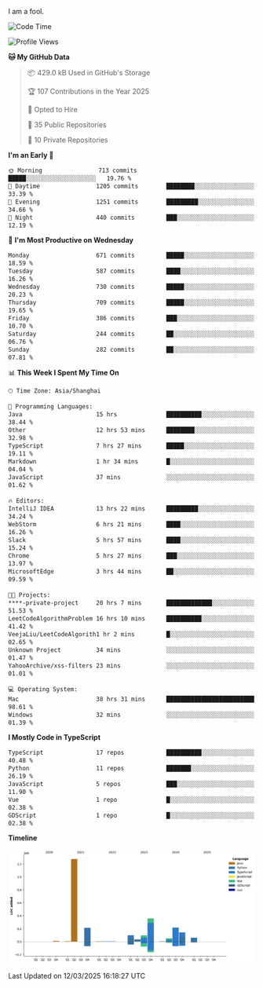 I am a fool.

<!--START_SECTION:waka-->
![Code Time](http://img.shields.io/badge/Code%20Time-2%2C705%20hrs%2036%20mins-blue)

![Profile Views](http://img.shields.io/badge/Profile%20Views-4-blue)

**🐱 My GitHub Data** 

> 📦 429.0 kB Used in GitHub's Storage 
 > 
> 🏆 107 Contributions in the Year 2025
 > 
> 💼 Opted to Hire
 > 
> 📜 35 Public Repositories 
 > 
> 🔑 10 Private Repositories 
 > 
**I'm an Early 🐤** 

```text
🌞 Morning                713 commits         █████░░░░░░░░░░░░░░░░░░░░   19.76 % 
🌆 Daytime                1205 commits        ████████░░░░░░░░░░░░░░░░░   33.39 % 
🌃 Evening                1251 commits        █████████░░░░░░░░░░░░░░░░   34.66 % 
🌙 Night                  440 commits         ███░░░░░░░░░░░░░░░░░░░░░░   12.19 % 
```
📅 **I'm Most Productive on Wednesday** 

```text
Monday                   671 commits         █████░░░░░░░░░░░░░░░░░░░░   18.59 % 
Tuesday                  587 commits         ████░░░░░░░░░░░░░░░░░░░░░   16.26 % 
Wednesday                730 commits         █████░░░░░░░░░░░░░░░░░░░░   20.23 % 
Thursday                 709 commits         █████░░░░░░░░░░░░░░░░░░░░   19.65 % 
Friday                   386 commits         ███░░░░░░░░░░░░░░░░░░░░░░   10.70 % 
Saturday                 244 commits         ██░░░░░░░░░░░░░░░░░░░░░░░   06.76 % 
Sunday                   282 commits         ██░░░░░░░░░░░░░░░░░░░░░░░   07.81 % 
```


📊 **This Week I Spent My Time On** 

```text
🕑︎ Time Zone: Asia/Shanghai

💬 Programming Languages: 
Java                     15 hrs              ██████████░░░░░░░░░░░░░░░   38.44 % 
Other                    12 hrs 53 mins      ████████░░░░░░░░░░░░░░░░░   32.98 % 
TypeScript               7 hrs 27 mins       █████░░░░░░░░░░░░░░░░░░░░   19.11 % 
Markdown                 1 hr 34 mins        █░░░░░░░░░░░░░░░░░░░░░░░░   04.04 % 
JavaScript               37 mins             ░░░░░░░░░░░░░░░░░░░░░░░░░   01.62 % 

🔥 Editors: 
IntelliJ IDEA            13 hrs 22 mins      █████████░░░░░░░░░░░░░░░░   34.24 % 
WebStorm                 6 hrs 21 mins       ████░░░░░░░░░░░░░░░░░░░░░   16.26 % 
Slack                    5 hrs 57 mins       ████░░░░░░░░░░░░░░░░░░░░░   15.24 % 
Chrome                   5 hrs 27 mins       ███░░░░░░░░░░░░░░░░░░░░░░   13.97 % 
MicrosoftEdge            3 hrs 44 mins       ██░░░░░░░░░░░░░░░░░░░░░░░   09.59 % 

🐱‍💻 Projects: 
****-private-project     20 hrs 7 mins       █████████████░░░░░░░░░░░░   51.53 % 
LeetCodeAlgorithmProblem 16 hrs 10 mins      ██████████░░░░░░░░░░░░░░░   41.42 % 
VeejaLiu/LeetCodeAlgorith1 hr 2 mins         █░░░░░░░░░░░░░░░░░░░░░░░░   02.65 % 
Unknown Project          34 mins             ░░░░░░░░░░░░░░░░░░░░░░░░░   01.47 % 
YahooArchive/xss-filters 23 mins             ░░░░░░░░░░░░░░░░░░░░░░░░░   01.01 % 

💻 Operating System: 
Mac                      38 hrs 31 mins      █████████████████████████   98.61 % 
Windows                  32 mins             ░░░░░░░░░░░░░░░░░░░░░░░░░   01.39 % 
```

**I Mostly Code in TypeScript** 

```text
TypeScript               17 repos            ██████████░░░░░░░░░░░░░░░   40.48 % 
Python                   11 repos            ███████░░░░░░░░░░░░░░░░░░   26.19 % 
JavaScript               5 repos             ███░░░░░░░░░░░░░░░░░░░░░░   11.90 % 
Vue                      1 repo              █░░░░░░░░░░░░░░░░░░░░░░░░   02.38 % 
GDScript                 1 repo              █░░░░░░░░░░░░░░░░░░░░░░░░   02.38 % 
```



**Timeline**

![Lines of Code chart](https://raw.githubusercontent.com/VeejaLiu/VeejaLiu/master/assets/bar_graph.png)


 Last Updated on 12/03/2025 16:18:27 UTC
<!--END_SECTION:waka-->
